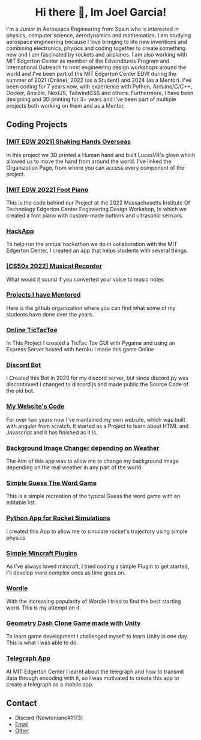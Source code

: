 <h1 align="center"> Hi there 👋, Im Joel Garcia! </h1>

I'm a Junior in Aerospace Engineering from Spain who is interested in physics, computer science, aerodynamics and mathematics. I am studying aerospace engineering because I love bringing to life new inventions and combining electronics, physics and coding together to create something new and I am fascinated by rockets and airplanes. I am also working with MIT Edgerton Center as member of the Edvendtures Program and International Outreach to host engineering design workshops around the world and I've been part of the MIT Edgerton Center EDW during the summer of 2021 (Online), 2022 (as a Student) and 2024 (as a Mentor). I've been coding for 7 years now, with experience with Python, Arduino/C/C++, Docker, Ansible, NextJS, TailwindCSS and others. Furthermore, I have been designing and 3D printing for 3+ years and I've been part of multiple projects both working on them and as a Mentor.


## Coding Projects

### [[MIT EDW 2021] Shaking Hands Overseas](https://github.com/Shaking-Hands-Overseas)

In this project we 3D printed a Human hand and built LucasVR's glove which allowed us to move the hand from around the world. I've linked the Organization Page, from where you can access every component of the project.

### [[MIT EDW 2022] Foot Piano](https://github.com/Newtoniano20/Foot-Piano)

This is the code behind our Project at the 2022 Massachusetts Institute Of Technology Edgerton Center Engineering Design Workshop, In which we created a foot piano with custom-made buttons and ultrasonic sensors.

### [HackApp](https://github.com/TechProjects-BCN/HackApp)

To help run the annual hackathon we do in collaboration with the MIT Edgerton Center, I created an app that helps students with several things.

### [[CS50x 2022] Musical Recorder](https://github.com/Newtoniano20/Musical-Recorder)

What would it sound if you converted your voice to music notes

### [Projects I have Mentored](https://github.com/TechProjects-BCN)

Here is the github organization where you can find what some of my students have done over the years.

### [Online TicTacToe](https://github.com/Newtoniano20/TicTacToe)

In This Project I created a TicTac Toe GUI with Pygame and using an Express Server hosted with heroku I made this game Online

### [Discord Bot](https://github.com/Newtoniano20/Paralelogramos_Bot)

I Created this Bot in 2020 for my discord server, but since discord.py was discontinued I changed to discord.js and made public the Source Code of the old bot.

### [My Website's Code](https://github.com/Newtoniano20/newtoniano20.github.io)

For over two years now I've mantained my own website, which was built with angular from scratch. It started as a Project to learn about HTML and Javascript and it has finished as it is.

### [Background Image Changer depending on Weather](https://github.com/Newtoniano20/Background-Weather)

The Aim of this app was to allow me to change my background image depending on the real weather in any part of the world.

### [Simple Guess The Word Game](https://github.com/Newtoniano20/Guess-The-Word)

This is a simple recreation of the typical Guess the word game with an editable list.

### [Python App for Rocket Simulations](https://github.com/Newtoniano20/Coeteria)

I created this App to allow me to simulate rocket's trajectory using simple physics
### [Simple Mincraft Plugins](https://github.com/Newtoniano20/Minecraft-Plugins)

As I've always loved mincraft, I tried coding a simple Plugin to get started, I'll develop more complex ones as time goes on.

### [Wordle](https://github.com/Newtoniano20/Wordle)

With the increasing popularity of Wordle I tried to find the best starting word. This is my attempt on it.

### [Geometry Dash Clone Game made with Unity](https://github.com/Newtoniano20/-Unity--Geometry-Dash-Clone)

To learn game development I challenged myself to learn Unity in one day. This is what I was able to do.

### [Telegraph App](https://github.com/Newtoniano20/Telegraph-App)

At MIT Edgerton Center I learnt about the telegraph and how to transmit data through encoding with it, so I was motivated to create this app to create a telegraph as a mobile app.

## Contact

- Discord (Newtoniano#1173)
- <a href = "mailto: joel.garcia1202@hotmail.com">Email</a>
- <a href = "https://linktr.ee/joelgama">Other</a>
